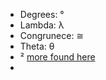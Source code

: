 * Degrees: °
* Lambda: λ
* Congrunece: ≅
* Theta: θ
* ² [more found here](https://en.wikipedia.org/wiki/Unicode_subscripts_and_superscripts)
* 
